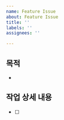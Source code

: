 ```yaml
---
name: Feature Issue
about: Feature Issue
title: ''
labels: ''
assignees: ''

---
```


## 목적
- 

## 작업 상세 내용
- [ ]
